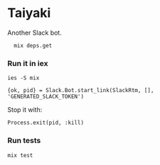 # Taiyaki

Another Slack bot.

```
  mix deps.get
```

### Run it in iex

```
ies -S mix

{ok, pid} = Slack.Bot.start_link(SlackRtm, [], 'GENERATED_SLACK_TOKEN')
```

Stop it with:

```
Process.exit(pid, :kill)
```

### Run tests

```
mix test
```
